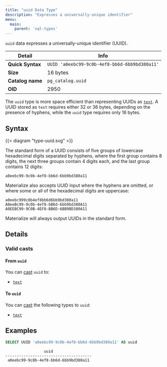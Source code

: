 ```yaml
---
title: "uuid Data Type"
description: "Expresses a universally-unique identifier"
menu:
  main:
    parent: 'sql-types'
---
```


`uuid` data expresses a universally-unique identifier (UUID).

Detail | Info
-------|------
**Quick Syntax** | `UUID 'a0eebc99-9c0b-4ef8-bb6d-6bb9bd380a11'`
**Size** | 16 bytes
**Catalog name** | `pg_catalog.uuid`
**OID** | 2950

The `uuid` type is more space efficient than representing UUIDs as
[`text`](../text). A UUID stored as `text` requires either 32 or 36 bytes,
depending on the presence of hyphens, while the `uuid` type requires only 16
bytes.

## Syntax

{{< diagram "type-uuid.svg" >}}

The standard form of a UUID consists of five groups of lowercase hexadecimal
digits separated by hyphens, where the first group contains 8 digits, the next
three groups contain 4 digits each, and the last group contains 12 digits:

```
a0eebc99-9c0b-4ef8-bb6d-6bb9bd380a11
```

Materialize also accepts UUID input where the hyphens are omitted, or where some
or all of the hexadecimal digits are uppercase:

```
a0eebc999c0b4ef8bb6d6bb9bd380a11
A0eeBc99-9c0b-4ef8-bB6d-6bb9bd380A11
A0EEBC99-9C0B-4EF8-BB6D-6BB9BD380A11
```

Materialize will always output UUIDs in the standard form.

## Details

### Valid casts

#### From `uuid`

You can [cast](../../functions/cast) `uuid` to:

- [`text`](../text)

#### To `uuid`

You can [cast](../../functions/cast) the following types to `uuid`:

- [`text`](../text)

## Examples

```sql
SELECT UUID 'a0eebc99-9c0b-4ef8-bb6d-6bb9bd380a11' AS uuid
```
```nofmt
                 uuid
--------------------------------------
 a0eebc99-9c0b-4ef8-bb6d-6bb9bd380a11
```
